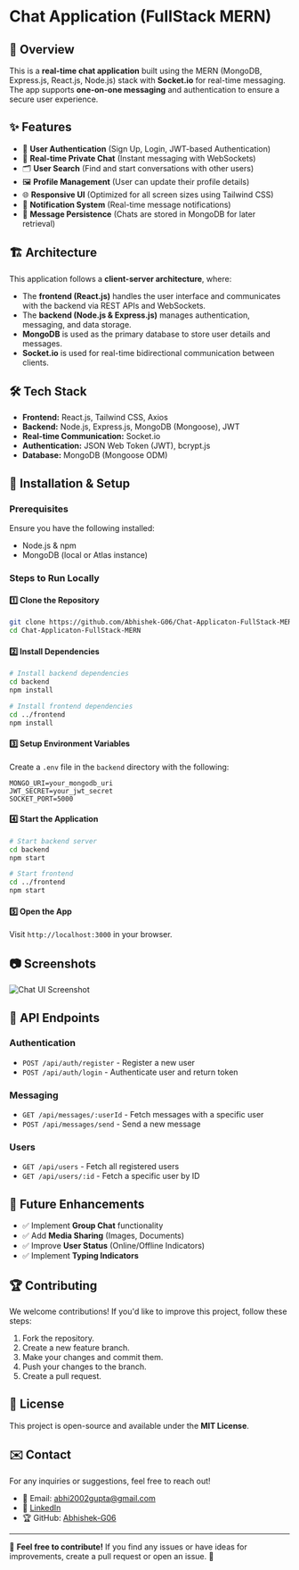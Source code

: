 # Chat Application (FullStack MERN)

## 📌 Overview
This is a **real-time chat application** built using the MERN (MongoDB, Express.js, React.js, Node.js) stack with **Socket.io** for real-time messaging. The app supports **one-on-one messaging** and authentication to ensure a secure user experience.

## ✨ Features
- 🔐 **User Authentication** (Sign Up, Login, JWT-based Authentication)
- 💬 **Real-time Private Chat** (Instant messaging with WebSockets)
- 🗂️ **User Search** (Find and start conversations with other users)
- 🖼️ **Profile Management** (User can update their profile details)
- 🌐 **Responsive UI** (Optimized for all screen sizes using Tailwind CSS)
- 🔔 **Notification System** (Real-time message notifications)
- 📝 **Message Persistence** (Chats are stored in MongoDB for later retrieval)

## 🏗️ Architecture
This application follows a **client-server architecture**, where:
- The **frontend (React.js)** handles the user interface and communicates with the backend via REST APIs and WebSockets.
- The **backend (Node.js & Express.js)** manages authentication, messaging, and data storage.
- **MongoDB** is used as the primary database to store user details and messages.
- **Socket.io** is used for real-time bidirectional communication between clients.

## 🛠️ Tech Stack
- **Frontend:** React.js, Tailwind CSS, Axios
- **Backend:** Node.js, Express.js, MongoDB (Mongoose), JWT
- **Real-time Communication:** Socket.io
- **Authentication:** JSON Web Token (JWT), bcrypt.js
- **Database:** MongoDB (Mongoose ODM)

## 🚀 Installation & Setup
### Prerequisites
Ensure you have the following installed:
- Node.js & npm
- MongoDB (local or Atlas instance)

### Steps to Run Locally
#### 1️⃣ Clone the Repository
```sh
git clone https://github.com/Abhishek-G06/Chat-Applicaton-FullStack-MERN.git
cd Chat-Applicaton-FullStack-MERN
```
#### 2️⃣ Install Dependencies
```sh
# Install backend dependencies
cd backend
npm install

# Install frontend dependencies
cd ../frontend
npm install
```
#### 3️⃣ Setup Environment Variables
Create a `.env` file in the `backend` directory with the following:
```
MONGO_URI=your_mongodb_uri
JWT_SECRET=your_jwt_secret
SOCKET_PORT=5000
```
#### 4️⃣ Start the Application
```sh
# Start backend server
cd backend
npm start

# Start frontend
cd ../frontend
npm start
```
#### 5️⃣ Open the App
Visit `http://localhost:3000` in your browser.

## 📷 Screenshots
![Chat UI Screenshot](link-to-your-screenshot)

## 🔄 API Endpoints
### Authentication
- `POST /api/auth/register` - Register a new user
- `POST /api/auth/login` - Authenticate user and return token

### Messaging
- `GET /api/messages/:userId` - Fetch messages with a specific user
- `POST /api/messages/send` - Send a new message

### Users
- `GET /api/users` - Fetch all registered users
- `GET /api/users/:id` - Fetch a specific user by ID

## 📌 Future Enhancements
- ✅ Implement **Group Chat** functionality
- ✅ Add **Media Sharing** (Images, Documents)
- ✅ Improve **User Status** (Online/Offline Indicators)
- ✅ Implement **Typing Indicators**

## 🏆 Contributing
We welcome contributions! If you'd like to improve this project, follow these steps:
1. Fork the repository.
2. Create a new feature branch.
3. Make your changes and commit them.
4. Push your changes to the branch.
5. Create a pull request.

## 📝 License
This project is open-source and available under the **MIT License**.

## ✉️ Contact
For any inquiries or suggestions, feel free to reach out!
- 📧 Email: abhi2002gupta@gmail.com
- 🔗 [LinkedIn](https://www.linkedin.com/in/abhishek-gupta-667229189/)
- 🏆 GitHub: [Abhishek-G06](https://github.com/Abhishek-G06)

---
🙌 **Feel free to contribute!** If you find any issues or have ideas for improvements, create a pull request or open an issue. 🚀

